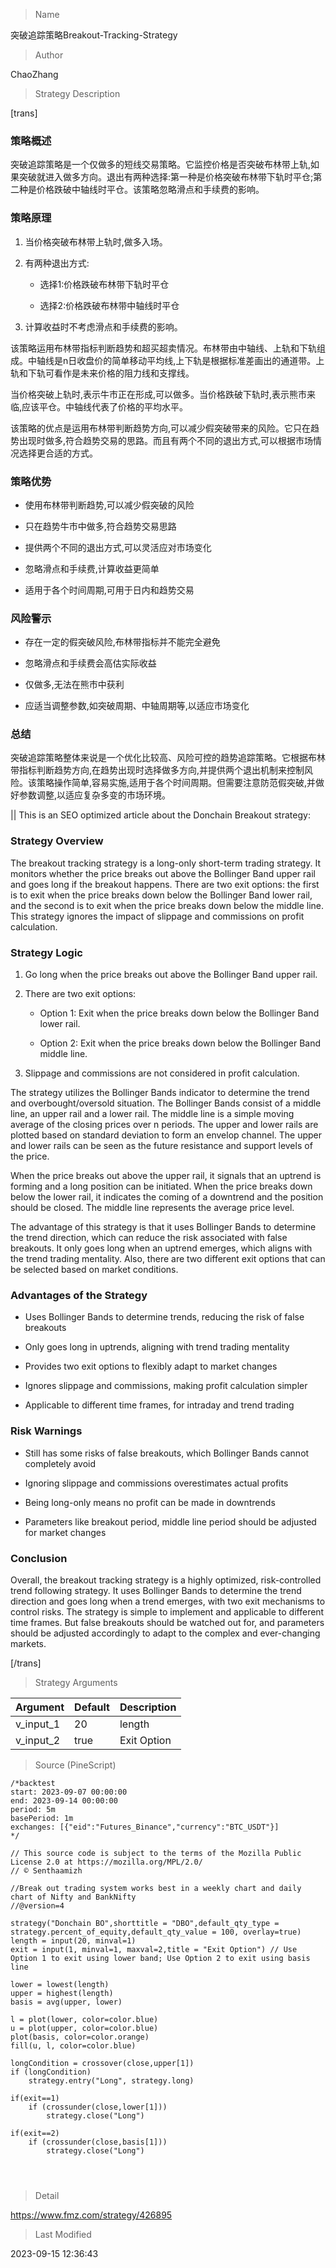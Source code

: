 
> Name

突破追踪策略Breakout-Tracking-Strategy

> Author

ChaoZhang

> Strategy Description


[trans]

### 策略概述

突破追踪策略是一个仅做多的短线交易策略。它监控价格是否突破布林带上轨,如果突破就进入做多方向。退出有两种选择:第一种是价格突破布林带下轨时平仓;第二种是价格跌破中轴线时平仓。该策略忽略滑点和手续费的影响。

### 策略原理

1. 当价格突破布林带上轨时,做多入场。

2. 有两种退出方式:

    - 选择1:价格跌破布林带下轨时平仓

    - 选择2:价格跌破布林带中轴线时平仓

3. 计算收益时不考虑滑点和手续费的影响。

该策略运用布林带指标判断趋势和超买超卖情况。布林带由中轴线、上轨和下轨组成。中轴线是n日收盘价的简单移动平均线,上下轨是根据标准差画出的通道带。上轨和下轨可看作是未来价格的阻力线和支撑线。

当价格突破上轨时,表示牛市正在形成,可以做多。当价格跌破下轨时,表示熊市来临,应该平仓。中轴线代表了价格的平均水平。

该策略的优点是运用布林带判断趋势方向,可以减少假突破带来的风险。它只在趋势出现时做多,符合趋势交易的思路。而且有两个不同的退出方式,可以根据市场情况选择更合适的方式。

### 策略优势

- 使用布林带判断趋势,可以减少假突破的风险

- 只在趋势牛市中做多,符合趋势交易思路

- 提供两个不同的退出方式,可以灵活应对市场变化

- 忽略滑点和手续费,计算收益更简单

- 适用于各个时间周期,可用于日内和趋势交易

### 风险警示

- 存在一定的假突破风险,布林带指标并不能完全避免

- 忽略滑点和手续费会高估实际收益

- 仅做多,无法在熊市中获利

- 应适当调整参数,如突破周期、中轴周期等,以适应市场变化

### 总结

突破追踪策略整体来说是一个优化比较高、风险可控的趋势追踪策略。它根据布林带指标判断趋势方向,在趋势出现时选择做多方向,并提供两个退出机制来控制风险。该策略操作简单,容易实施,适用于各个时间周期。但需要注意防范假突破,并做好参数调整,以适应复杂多变的市场环境。

||
This is an SEO optimized article about the Donchain Breakout strategy: 

### Strategy Overview

The breakout tracking strategy is a long-only short-term trading strategy. It monitors whether the price breaks out above the Bollinger Band upper rail and goes long if the breakout happens. There are two exit options: the first is to exit when the price breaks down below the Bollinger Band lower rail, and the second is to exit when the price breaks down below the middle line. This strategy ignores the impact of slippage and commissions on profit calculation.

### Strategy Logic

1. Go long when the price breaks out above the Bollinger Band upper rail.  

2. There are two exit options:

    - Option 1: Exit when the price breaks down below the Bollinger Band lower rail.

    - Option 2: Exit when the price breaks down below the Bollinger Band middle line.
    
3. Slippage and commissions are not considered in profit calculation.

The strategy utilizes the Bollinger Bands indicator to determine the trend and overbought/oversold situation. The Bollinger Bands consist of a middle line, an upper rail and a lower rail. The middle line is a simple moving average of the closing prices over n periods. The upper and lower rails are plotted based on standard deviation to form an envelop channel. The upper and lower rails can be seen as the future resistance and support levels of the price.

When the price breaks out above the upper rail, it signals that an uptrend is forming and a long position can be initiated. When the price breaks down below the lower rail, it indicates the coming of a downtrend and the position should be closed. The middle line represents the average price level. 

The advantage of this strategy is that it uses Bollinger Bands to determine the trend direction, which can reduce the risk associated with false breakouts. It only goes long when an uptrend emerges, which aligns with the trend trading mentality. Also, there are two different exit options that can be selected based on market conditions.

### Advantages of the Strategy

- Uses Bollinger Bands to determine trends, reducing the risk of false breakouts

- Only goes long in uptrends, aligning with trend trading mentality 

- Provides two exit options to flexibly adapt to market changes

- Ignores slippage and commissions, making profit calculation simpler

- Applicable to different time frames, for intraday and trend trading

### Risk Warnings

- Still has some risks of false breakouts, which Bollinger Bands cannot completely avoid

- Ignoring slippage and commissions overestimates actual profits

- Being long-only means no profit can be made in downtrends

- Parameters like breakout period, middle line period should be adjusted for market changes

### Conclusion

Overall, the breakout tracking strategy is a highly optimized, risk-controlled trend following strategy. It uses Bollinger Bands to determine the trend direction and goes long when a trend emerges, with two exit mechanisms to control risks. The strategy is simple to implement and applicable to different time frames. But false breakouts should be watched out for, and parameters should be adjusted accordingly to adapt to the complex and ever-changing markets.

[/trans]

> Strategy Arguments



|Argument|Default|Description|
|----|----|----|
|v_input_1|20|length|
|v_input_2|true|Exit Option|


> Source (PineScript)

``` pinescript
/*backtest
start: 2023-09-07 00:00:00
end: 2023-09-14 00:00:00
period: 5m
basePeriod: 1m
exchanges: [{"eid":"Futures_Binance","currency":"BTC_USDT"}]
*/

// This source code is subject to the terms of the Mozilla Public License 2.0 at https://mozilla.org/MPL/2.0/
// © Senthaamizh

//Break out trading system works best in a weekly chart and daily chart of Nifty and BankNifty
//@version=4

strategy("Donchain BO",shorttitle = "DBO",default_qty_type = strategy.percent_of_equity,default_qty_value = 100, overlay=true)
length = input(20, minval=1)
exit = input(1, minval=1, maxval=2,title = "Exit Option") // Use Option 1 to exit using lower band; Use Option 2 to exit using basis line

lower = lowest(length)
upper = highest(length)
basis = avg(upper, lower)

l = plot(lower, color=color.blue)
u = plot(upper, color=color.blue)
plot(basis, color=color.orange)
fill(u, l, color=color.blue)

longCondition = crossover(close,upper[1])
if (longCondition)
    strategy.entry("Long", strategy.long)

if(exit==1)
    if (crossunder(close,lower[1]))
        strategy.close("Long")

if(exit==2) 
    if (crossunder(close,basis[1]))
        strategy.close("Long")




```

> Detail

https://www.fmz.com/strategy/426895

> Last Modified

2023-09-15 12:36:43

